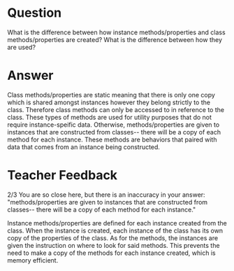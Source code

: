 # Question

What is the difference between how instance methods/properties and class methods/properties are created? What is the difference between how they are used?

# Answer
Class methods/properties are static meaning that there is only one copy which is shared amongst instances however they belong strictly to the class. Therefore class methods can only be accessed to in reference to the class. These types of methods are used for utility purposes that do not require instance-speific data. Otherwise, methods/properties are given to instances that are constructed from classes-- there will be a copy of each method for each instance. These methods are behaviors that paired with data that comes from an instance being constructed.

# Teacher Feedback
2/3
You are so close here, but there is an inaccuracy in your answer:
"methods/properties are given to instances that are constructed from classes-- there will be a copy of each method for each instance."

 Instance methods/properties are defined for each instance created from the class. When the instance is created, each instance of the class has its own copy of the properties of the class. As for the methods, the instances are given the instruction on where to look for said methods. This prevents the need to make a copy of the methods for each instance created, which is memory efficient.
 